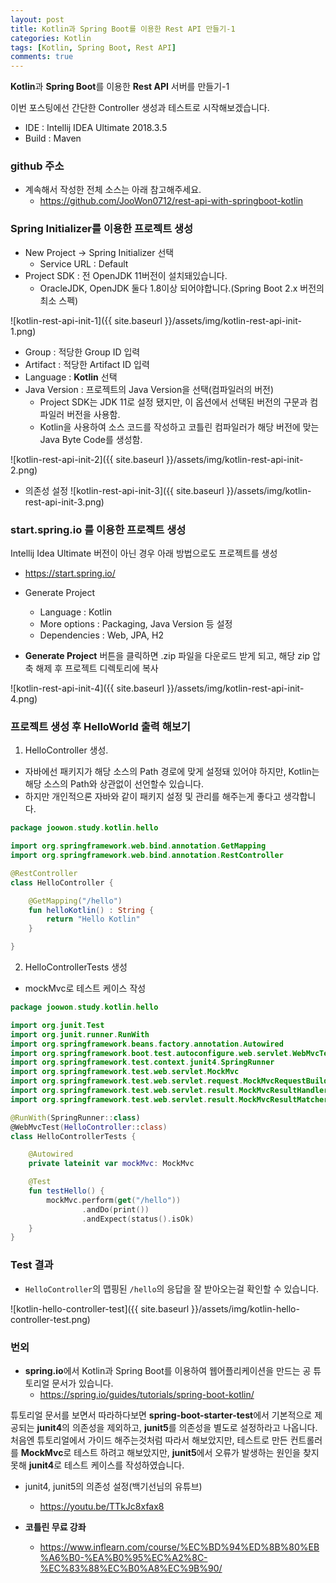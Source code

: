 ```yaml
---
layout: post
title: Kotlin과 Spring Boot를 이용한 Rest API 만들기-1
categories: Kotlin
tags: [Kotlin, Spring Boot, Rest API]
comments: true
---
```


**Kotlin**과 **Spring Boot**를 이용한 **Rest API** 서버를 만들기-1

이번 포스팅에선 간단한 Controller 생성과 테스트로 시작해보겠습니다.

- IDE : Intellij IDEA  Ultimate 2018.3.5
- Build : Maven

### github 주소
- 계속해서 작성한 전체 소스는 아래 참고해주세요.
    - <https://github.com/JooWon0712/rest-api-with-springboot-kotlin>

### Spring Initializer를 이용한 프로젝트 생성
- New Project -> Spring Initializer 선택
    - Service URL : Default
- Project SDK : 전 OpenJDK 11버전이 설치돼있습니다.
    - OracleJDK, OpenJDK 둘다 1.8이상 되어야합니다.(Spring Boot 2.x 버전의 최소 스펙)

![kotlin-rest-api-init-1]({{ site.baseurl }}/assets/img/kotlin-rest-api-init-1.png)

- Group : 적당한 Group ID 입력
- Artifact : 적당한 Artifact ID 입력
- Language : **Kotlin** 선택
- Java Version : 프로젝트의 Java Version을 선택(컴파일러의 버전)
    - Project SDK는 JDK 11로 설정 됐지만, 이 옵션에서 선택된 버전의 구문과 컴파일러 버전을 사용함.
    - Kotlin을 사용하여 소스 코드를 작성하고 코틀린 컴파일러가 해당 버전에 맞는 Java Byte Code를 생성함.

![kotlin-rest-api-init-2]({{ site.baseurl }}/assets/img/kotlin-rest-api-init-2.png)

- 의존성 설정
![kotlin-rest-api-init-3]({{ site.baseurl }}/assets/img/kotlin-rest-api-init-3.png)


### start.spring.io 를 이용한 프로젝트 생성
Intellij Idea Ultimate 버전이 아닌 경우 아래 방법으로도 프로젝트를 생성

- <https://start.spring.io/>
- Generate Project
    - Language : Kotlin
    - More options : Packaging, Java Version 등 설정
    - Dependencies : Web, JPA, H2

- **Generate Project** 버튼을 클릭하면 .zip 파일을 다운로드 받게 되고, 해당 zip 압축 해제 후 프로젝트 디렉토리에 복사
    
![kotlin-rest-api-init-4]({{ site.baseurl }}/assets/img/kotlin-rest-api-init-4.png)

### 프로젝트 생성 후 HelloWorld 출력 해보기

1. HelloController 생성.
- 자바에선 패키지가 해당 소스의 Path 경로에 맞게 설정돼 있어야 하지만, Kotlin는 해당 소스의 Path와 상관없이 선언할수 있습니다.
- 하지만 개인적으론 자바와 같이 패키지 설정 및 관리를 해주는게 좋다고 생각합니다.

~~~kotlin
package joowon.study.kotlin.hello

import org.springframework.web.bind.annotation.GetMapping
import org.springframework.web.bind.annotation.RestController

@RestController
class HelloController {

    @GetMapping("/hello")
    fun helloKotlin() : String {
        return "Hello Kotlin"
    }

}
~~~

2. HelloControllerTests 생성
- mockMvc로 테스트 케이스 작성

~~~kotlin
package joowon.study.kotlin.hello

import org.junit.Test
import org.junit.runner.RunWith
import org.springframework.beans.factory.annotation.Autowired
import org.springframework.boot.test.autoconfigure.web.servlet.WebMvcTest
import org.springframework.test.context.junit4.SpringRunner
import org.springframework.test.web.servlet.MockMvc
import org.springframework.test.web.servlet.request.MockMvcRequestBuilders.get
import org.springframework.test.web.servlet.result.MockMvcResultHandlers.print
import org.springframework.test.web.servlet.result.MockMvcResultMatchers.status

@RunWith(SpringRunner::class)
@WebMvcTest(HelloController::class)
class HelloControllerTests {

    @Autowired
    private lateinit var mockMvc: MockMvc

    @Test
    fun testHello() {
        mockMvc.perform(get("/hello"))
                .andDo(print())
                .andExpect(status().isOk)
    }
}
~~~

### Test 결과
- <code>HelloController</code>의 맵핑된 <code>/hello</code>의 응답을 잘 받아오는걸 확인할 수 있습니다.

![kotlin-hello-controller-test]({{ site.baseurl }}/assets/img/kotlin-hello-controller-test.png)

### 번외

- **spring.io**에서 Kotlin과 Spring Boot를 이용하여 웹어플리케이션을 만드는 공 튜토리얼 문서가 있습니다.
    - <https://spring.io/guides/tutorials/spring-boot-kotlin/>

튜토리얼 문서를 보면서 따라하다보면 **spring-boot-starter-test**에서 기본적으로 제공되는 **junit4**의 의존성을 제외하고, **junit5**를 의존성을 별도로 설정하라고 나옵니다.
처음엔 튜토리얼에서 가이드 해주는것처럼 따라서 해보았지만, 테스트로 만든 컨트롤러를 **MockMvc**로 테스트 하려고 해보았지만, **junit5**에서 오류가 발생하는 원인을 찾지 못해 **junit4**로 테스트 케이스를 작성하였습니다.

- junit4, junit5의 의존성 설정(백기선님의 유튜브)
    - <https://youtu.be/TTkJc8xfax8>

- **코틀린 무료 강좌**
    - <https://www.inflearn.com/course/%EC%BD%94%ED%8B%80%EB%A6%B0-%EA%B0%95%EC%A2%8C-%EC%83%88%EC%B0%A8%EC%9B%90/>
